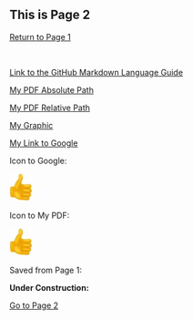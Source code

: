 ## This is Page 2

[Return to Page 1](https://github.com/RobertPottsII/About-Me/wiki/Thinking-Outside-the-Binder)   

&nbsp;  

[Link to the GitHub Markdown Language Guide](https://github.com/adam-p/markdown-here/wiki/Markdown-Cheatsheet)

[My PDF Absolute Path](https://github.com/RobertPottsII/About-Me/blob/main/Sample_1.pdf)

[My PDF Relative Path](/RobertPottsII/About-Me/blob/main/Sample_1.pdf)

[My Graphic](https://github.com/RobertPottsII/About-Me/blob/main/ThumbsUp.png)

[My Link to Google](https://www.google.com)

Icon to Google:

[<img src="https://github.com/RobertPottsII/About-Me/blob/main/ThumbsUp_Small.jpg">](http://www.google.com/)

Icon to My PDF:

[<img src="https://github.com/RobertPottsII/About-Me/blob/main/ThumbsUp_Small.jpg">](https://github.com/RobertPottsII/About-Me/blob/main/Sample_1.pdf)

Saved from Page 1:

**Under Construction:**

[Go to Page 2](https://github.com/RobertPottsII/About-Me/blob/main/Page2.md)


